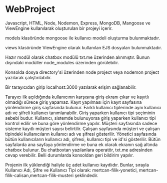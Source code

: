 # WebProject
Javascript, HTML, Node, Nodemon, Express, MongoDB, Mangoose ve ViewEngine kullanılarak oluşturulan bir projeyi içerir.

models klasöründe mongoose ile kullanıcı modeli oluşturma bulunmaktadır.

views klasöründe ViewEngine olarak kullanılan EJS dosyaları bulunmaktadır.

Hazır modül olarak chatbox modülü txt.me üzerinden alınmıştır. Bunun dışındaki modüller node_modules üzerinden görülebilir.

Konsolda dosya directory'si üzerinden node project veya nodemon project yazılarak çalıştırılabilir.

Bir tarayıcıdan girip localhost:3000 yazılarak erişim sağlanabilir.

Tarayıcı ilk açıldığında kullanıcının karşısına giriş ekranı çıkar ve kayıtlı olmadığı sürece giriş yapamaz. Kayıt yapılması için kayıt sayfasına yönlendirme giriş sayfasında bulunur. Farklı kullanıcı tiplerinde aynı kullanıcı adı ve şifreli kullanıcı tanımlanabilir. Giriş yaparken kullanıcı tipi seçiminin sebebi budur. Kullanıcı, sistemde bulunuyorsa giriş yaparken kullanıcı tipi kontrol edilir ve buna göre yönlendirme yapılır. Müşteri sayfasında sadece sisteme kayıtlı müşteri sayısı belirtilir. Çalışan sayfasında müşteri ve çalışan tipindeki kullanıcıların kullanıcı adı ve şifresi gösterilir. Yönetici sayfasında bütün kullanıcıların kullanıcı adı, şifresi, kullanıcı tipi ve id'si gösterilir. Bütün sayfalarda ana sayfaya yönlendirme ve buna ek olarak ekranın sağ altında chatbox bulunur. Bu chatboxtan yazılanlara operatör, txt.me adresinden cevap verebilir. Belli durumlarda konsoldan geri bildirim yapılır.

Projenin ilk yüklendiği haliyle üç adet kullanıcı kayıtlıdır. Bunlar, sırayla Kullanıcı Adı, Şifre ve Kullanıcı Tipi olarak: mertcan-filik-yonetici, mertcan-filik-calisan,mertcan-filik-musteri şeklindedir.
